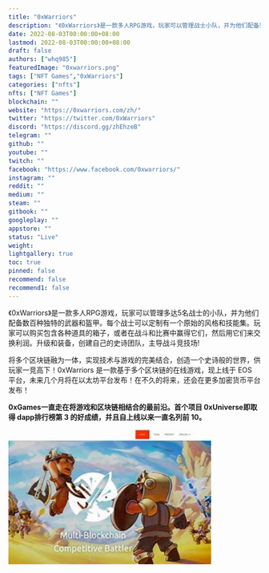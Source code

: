 ```yaml
---
title: "0xWarriors"
description: "《0xWarriors》是一款多人RPG游戏，玩家可以管理战士小队，并为他们配备独特的武器和盔甲。"
date: 2022-08-03T00:00:00+08:00
lastmod: 2022-08-03T00:00:00+08:00
draft: false
authors: ["whq985"]
featuredImage: "0xwarriors.png"
tags: ["NFT Games","0xWarriors"]
categories: ["nfts"]
nfts: ["NFT Games"]
blockchain: ""
website: "https://0xwarriors.com/zh/"
twitter: "https://twitter.com/0xWarriors"
discord: "https://discord.gg/zhEhzeB"
telegram: ""
github: ""
youtube: ""
twitch: ""
facebook: "https://www.facebook.com/0xwarriors/"
instagram: ""
reddit: ""
medium: ""
steam: ""
gitbook: ""
googleplay: ""
appstore: ""
status: "Live"
weight: 
lightgallery: true
toc: true
pinned: false
recommend: false
recommend1: false
---
```

<p>《0xWarriors》是一款多人RPG游戏，玩家可以管理多达5名战士的小队，并为他们配备数百种独特的武器和盔甲。每个战士可以定制有一个原始的风格和技能集。玩家可以购买包含各种道具的箱子，或者在战斗和比赛中赢得它们，然后用它们来交换利润。升级和装备，创建自己的史诗团队，主导战斗竞技场!</p>

将多个区块链融为一体，实现技术与游戏的完美结合，创造一个史诗般的世界，供玩家一竞高下！0xWarriors 是一款基于多个区块链的在线游戏，现上线于 EOS 平台，未来几个月将在以太坊平台发布！在不久的将来，还会在更多加密货币平台发布！

**0xGames一直走在将游戏和区块链相结合的最前沿。首个项目 0xUniverse即取得 dapp排行榜第 3 的好成绩，并且自上线以来一直名列前 10。**

<img src="OIP.jpg" alt="OIP" style="zoom:150%;" />
